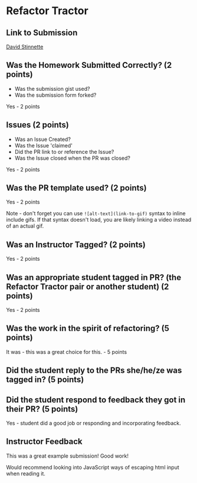# Refactor Tractor

## Link to Submission

[David Stinnette](https://github.com/dastinnette/idea-box2.0/pull/22)

## Was the Homework Submitted Correctly? (2 points)
  - Was the submission gist used?
  - Was the submission form forked?

Yes - 2 points

## Issues (2 points)
  - Was an Issue Created?
  - Was the Issue 'claimed'
  - Did the PR link to or reference the Issue?
  - Was the Issue closed when the PR was closed?

Yes - 2 points

## Was the PR template used? (2 points)

Yes - 2 points

Note - don't forget you can use `![alt-text](link-to-gif)` syntax to inline include gifs. If that syntax doesn't load, you are likely linking a video instead of an actual gif.

## Was an Instructor Tagged? (2 points)

Yes - 2 points

## Was an appropriate student tagged in PR? (the Refactor Tractor pair or another student) (2 points)

Yes - 2 points

## Was the work in the spirit of refactoring? (5 points)

It was - this was a great choice for this. - 5 points

## Did the student reply to the PRs she/he/ze was tagged in? (5 points)

## Did the student respond to feedback they got in their PR? (5 points)

Yes - student did a good job or responding and incorporating feedback.

## Instructor Feedback

This was a great example submission! Good work!

Would recommend looking into JavaScript ways of escaping html input when reading it.
